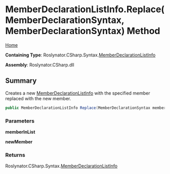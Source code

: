 <a name="_top"></a>

# MemberDeclarationListInfo\.Replace\(MemberDeclarationSyntax, MemberDeclarationSyntax\) Method

[Home](../../../../../README.md#_top)

**Containing Type**: Roslynator\.CSharp\.Syntax\.[MemberDeclarationListInfo](../README.md#_top)

**Assembly**: Roslynator\.CSharp\.dll

## Summary

Creates a new [MemberDeclarationListInfo](../README.md#_top) with the specified member replaced with the new member\.

```csharp
public MemberDeclarationListInfo Replace(MemberDeclarationSyntax memberInList, MemberDeclarationSyntax newMember)
```

### Parameters

**memberInList**

**newMember**

### Returns

Roslynator\.CSharp\.Syntax\.[MemberDeclarationListInfo](../README.md#_top)

